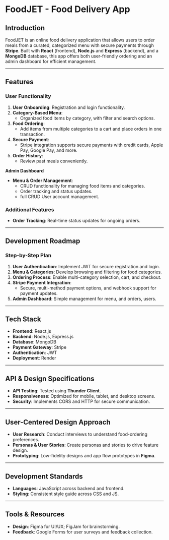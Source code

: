
# FoodJET - Food Delivery App

## Introduction
FoodJET is an online food delivery application that allows users to order meals from a curated, categorized menu with secure payments through **Stripe**. Built with **React** (frontend), **Node.js** and **Express** (backend), and a **MongoDB** database, this app offers both user-friendly ordering and an admin dashboard for efficient management.

---

## Features

### User Functionality
1. **User Onboarding**: Registration and login functionality.
2. **Category-Based Menu**: 
   - Organized food items by category, with filter and search options.
3. **Food Ordering**: 
   - Add items from multiple categories to a cart and place orders in one transaction.
4. **Secure Payment**: 
   - Stripe integration supports secure payments with credit cards, Apple Pay, Google Pay, and more.
5. **Order History**: 
   - Review past meals conveniently.
   
**Admin Dashboard**

- **Menu & Order Management**:
  - CRUD functionality for managing food items and categories.
  - Order tracking and status updates.
  - full CRUD User account management.

### Additional Features
- **Order Tracking**: Real-time status updates for ongoing orders.

---

## Development Roadmap

### Step-by-Step Plan
1. **User Authentication**: Implement JWT for secure registration and login.
2. **Menu & Categories**: Develop browsing and filtering for food categories.
3. **Ordering Process**: Enable multi-category selection, cart, and checkout.
4. **Stripe Payment Integration**:
   - Secure, multi-method payment options, and webhook support for payment updates.
5. **Admin Dashboard**: Simple management for menu, and orders, users.

---

## Tech Stack

- **Frontend**: React.js
- **Backend**: Node.js, Express.js
- **Database**: MongoDB
- **Payment Gateway**: Stripe
- **Authentication**: JWT
- **Deployment**: Render

---
## API & Design Specifications

- **API Testing**: Tested using **Thunder Client**.
- **Responsiveness**: Optimized for mobile, tablet, and desktop screens.
- **Security**: Implements CORS and HTTP for secure communication.
  
---

## User-Centered Design Approach

- **User Research**: Conduct interviews to understand food-ordering preferences.
- **Personas & User Stories**: Create personas and stories to drive feature design.
- **Prototyping**: Low-fidelity designs and app flow prototypes in **Figma**.

---

## Development Standards

- **Languages**: JavaScript across backend and frontend.
- **Styling**: Consistent style guide across CSS and JS.

---

## Tools & Resources

- **Design**: Figma for UI/UX; FigJam for brainstorming.
- **Feedback**: Google Forms for user surveys and feedback collection.


